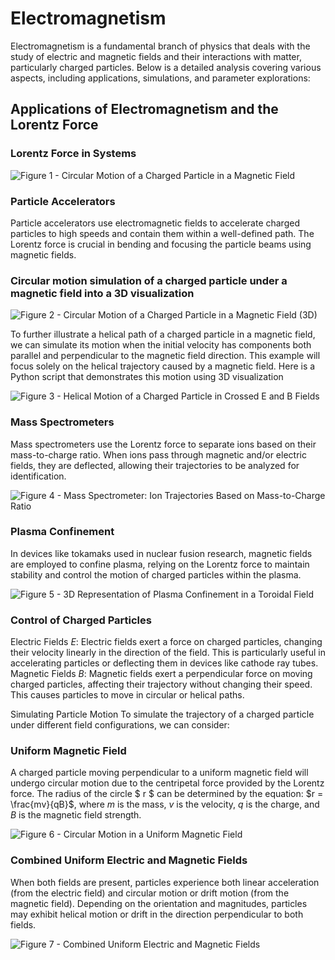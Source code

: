 # Electromagnetism

Electromagnetism is a fundamental branch of physics that deals with the study of electric and magnetic fields and their interactions with matter, particularly charged particles. Below is a detailed analysis covering various aspects, including applications, simulations, and parameter explorations:

## Applications of Electromagnetism and the Lorentz Force

### Lorentz Force in Systems

![Figure 1 - Circular Motion of a Charged Particle in a Magnetic Field](https://mg-2025p03.github.io/physics/_pics/ele01.png)

### Particle Accelerators

Particle accelerators use electromagnetic fields to accelerate charged particles to high speeds and contain them within a well-defined path. The Lorentz force is crucial in bending and focusing the particle beams using magnetic fields.

### Circular motion simulation of a charged particle under a magnetic field into a 3D visualization

![Figure 2 - Circular Motion of a Charged Particle in a Magnetic Field (3D)](https://mg-2025p03.github.io/physics/_pics/ele03.png)

To further illustrate a helical path of a charged particle in a magnetic field, we can simulate its motion when the initial velocity has components both parallel and perpendicular to the magnetic field direction. This example will focus solely on the helical trajectory caused by a magnetic field.
Here is a Python script that demonstrates this motion using 3D visualization

![Figure 3 -  Helical Motion of a Charged Particle in Crossed E and B Fields](https://mg-2025p03.github.io/physics/_pics/ele02.png)

### Mass Spectrometers

Mass spectrometers use the Lorentz force to separate ions based on their mass-to-charge ratio. When ions pass through magnetic and/or electric fields, they are deflected, allowing their trajectories to be analyzed for identification.

![Figure 4 - Mass Spectrometer: Ion Trajectories Based on Mass-to-Charge Ratio](https://mg-2025p03.github.io/physics/_pics/ele05.png)

### Plasma Confinement

In devices like tokamaks used in nuclear fusion research, magnetic fields are employed to confine plasma, relying on the Lorentz force to maintain stability and control the motion of charged particles within the plasma.

![Figure 5 - 3D Representation of Plasma Confinement in a Toroidal Field](https://mg-2025p03.github.io/physics/_pics/ele07.png)

### Control of Charged Particles

Electric Fields $E$: Electric fields exert a force on charged particles, changing their velocity linearly in the direction of the field. This is particularly useful in accelerating particles or deflecting them in devices like cathode ray tubes.
Magnetic Fields $B$: Magnetic fields exert a perpendicular force on moving charged particles, affecting their trajectory without changing their speed. This causes particles to move in circular or helical paths.

Simulating Particle Motion
To simulate the trajectory of a charged particle under different field configurations, we can consider:

### Uniform Magnetic Field

A charged particle moving perpendicular to a uniform magnetic field will undergo circular motion due to the centripetal force provided by the Lorentz force.
The radius of the circle $ r $ can be determined by the equation: $r = \frac{mv}{qB}$, where $m$ is the mass, $v$ is the velocity, $q$ is the charge, and $B$ is the magnetic field strength.

![Figure 6 - Circular Motion in a Uniform Magnetic Field](https://mg-2025p03.github.io/physics/_pics/ele08.png)

### Combined Uniform Electric and Magnetic Fields

When both fields are present, particles experience both linear acceleration (from the electric field) and circular motion or drift motion (from the magnetic field).
Depending on the orientation and magnitudes, particles may exhibit helical motion or drift in the direction perpendicular to both fields.

![Figure 7 - Combined Uniform Electric and Magnetic Fields](https://mg-2025p03.github.io/physics/_pics/ele09.png)
